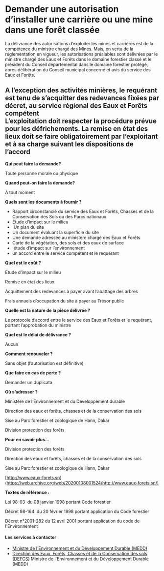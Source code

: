 # Demander une autorisation d’installer une carrière ou une mine dans une forêt classée

La délivrance des autorisations d’exploiter les mines et carrières est de la compétence du ministre chargé des Mines. Mais, en vertu de la réglementation en vigueur, les autorisations préalables sont délivrées par le ministre chargé des Eaux et Forêts dans le domaine forestier classé et le président du Conseil départemental dans le domaine forestier protégé, après délibération du Conseil municipal concerné et avis du service des Eaux et Forêts.  
  
A l’exception des activités minières, le requérant est tenu de s’acquitter des redevances fixées par décret, au service régional des Eaux et Forêts compétent  
L’exploitation doit respecter la procédure prévue pour les défrichements. La remise en état des lieux doit se faire obligatoirement par l’exploitant et à sa charge suivant les dispositions de l’accord
----------------------------------------------------------------------------------------------------------------------------------------------------------------------------------------------------------------------------------------------------------------------------------------------------------------------------------------------------------------------------------------------------------------------------------------------------------------------------------------------------------------------------------------------------------------------------------------------------------------------------------------------------------------------------------------------------------------------------------------------------------------------------------------------------------------------------------------------

**Qui peut faire la demande?**

Toute personne morale ou physique

**Quand peut-on faire la demande?**

A tout moment

**Quels sont les documents à fournir ?**

*   Rapport circonstancié du service des Eaux et Forêts, Chasses et de la Conservation des Sols ou des Parcs nationaux
*   Étude d’impact sur le milieu
*    Un plan du site
*   Un document évaluant la superficie du site
*   Une demande adressée au ministère chargé des Eaux et Forêts
*   Carte de la végétation, des sols et des eaux de surface
*    étude d’impact sur l’environnement
*   un accord entre le service compétent et le requérant

**Quel est le coût ?**

Etude d’impact sur le milieu

Remise en état des lieux

Acquittement des redevances à payer avant l’abattage des arbres

Frais annuels d’occupation du site à payer au Trésor public

**Quelle est la nature de la pièce délivrée ?**

Le protocole d’accord entre le service des Eaux et Forêts et le requérant, portant l’approbation du ministre  

**Quel est le délai de délivrance ?**

Aucun

**Comment renouveler ?**

Sans objet (l’autorisation est définitive)

**Que faire en cas de perte ?**

Demander un duplicata

**Où s’adresser ?**

Ministère de l’Environnement et du Développement durable

Direction des eaux et forêts, chasses et de la conservation des sols

Sise au Parc forestier et zoologique de Hann, Dakar

Division protection des forêts

**Pour en savoir plus…**

Division protection des forêts

Direction des eaux et forêts, chasses et de la conservation des sols

Sise au Parc forestier et zoologique de Hann, Dakar

[http://www.eaux-forets.sn](https://web.archive.org/web/20200108001524/http://www.eaux-forets.sn/)

**Textes de référence :**

Loi 98-03  du 08 janvier 1998 portant Code forestier

Décret 98-164  du 20 février 1998 portant application du Code forestier

Décret n°2001-282 du 12 avril 2001 portant application du code de l'Environnement

#### Les services à contacter

*   [Ministre de l'Environnement et du Développement Durable (MEDD)](../../../services/ministre-de-lenvironnement-et-du-developpement-durable-medd.md)
*   [Direction des Eaux, Forêts, Chasses et de la Conservation des sols (DEFCS)](../../../services/direction-des-eaux-forets-chasses-et-de-la-conservation-des-sols-defcs.md) Ministre de l'Environnement et du Développement Durable (MEDD)